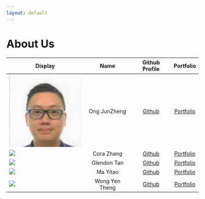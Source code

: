```yaml
---
layout: default
---
```


# About Us
Display |      Name      |             Github Profile             | Portfolio 
--------|:--------------:|:--------------------------------------:|:---------:
![JZ](facepic_JZ.jpg) |  Ong JunZheng  | [Github](https://github.com/kaboomzxc) | [Portfolio](team/kaboomzxc.md)
![](https://via.placeholder.com/100.png?text=Photo) |   Cora Zhang   | [Github](https://github.com/coraleaf0602) | [Portfolio](team/coraleaf0602.md)
![](https://via.placeholder.com/100.png?text=Photo) |  Glendon Tan   | [Github](https://github.com/G13nd0n) | [Portfolio](team/g13nd0n.md)
![](https://via.placeholder.com/100.png?text=Photo) |    Ma Yitao    | [Github](https://github.com/PrinceCatt) | [Portfolio](docs/team/yitao.md)
![](https://via.placeholder.com/100.png?text=Photo) | Wong Yen Theng | [Github](https://github.com/yentheng0110) | [Portfolio](team/yentheng0110.md)
